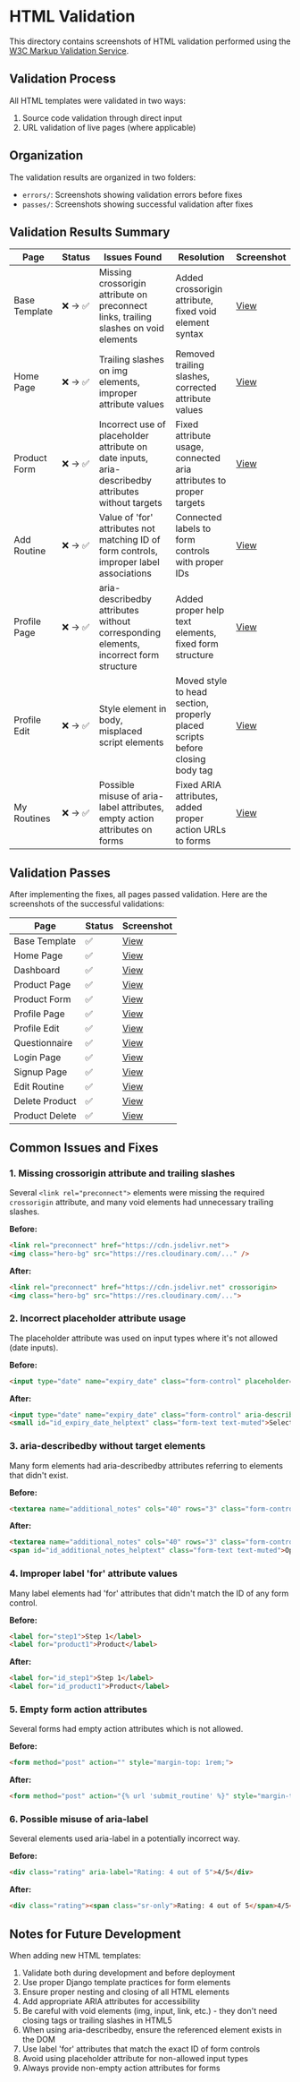 # HTML Validation

This directory contains screenshots of HTML validation performed using the [W3C Markup Validation Service](https://validator.w3.org/).

## Validation Process

All HTML templates were validated in two ways:

1. Source code validation through direct input
2. URL validation of live pages (where applicable)

## Organization

The validation results are organized in two folders:

- `errors/`: Screenshots showing validation errors before fixes
- `passes/`: Screenshots showing successful validation after fixes

## Validation Results Summary

| Page | Status | Issues Found | Resolution | Screenshot |
|------|--------|--------------|------------|------------|
| Base Template | ❌ → ✅ | Missing crossorigin attribute on preconnect links, trailing slashes on void elements | Added crossorigin attribute, fixed void element syntax | [View](errors/base_template_errors.png) |
| Home Page | ❌ → ✅ | Trailing slashes on img elements, improper attribute values | Removed trailing slashes, corrected attribute values | [View](errors/Homepage_Html_validate_error.png) |
| Product Form | ❌ → ✅ | Incorrect use of placeholder attribute on date inputs, aria-describedby attributes without targets | Fixed attribute usage, connected aria attributes to proper targets | [View](errors/Product_form_html_errrors.png) |
| Add Routine | ❌ → ✅ | Value of 'for' attributes not matching ID of form controls, improper label associations | Connected labels to form controls with proper IDs | [View](errors/add_routine_html_errors.png) |
| Profile Page | ❌ → ✅ | aria-describedby attributes without corresponding elements, incorrect form structure | Added proper help text elements, fixed form structure | [View](errors/Html_error_profile_page.png) |
| Profile Edit | ❌ → ✅ | Style element in body, misplaced script elements | Moved style to head section, properly placed scripts before closing body tag | [View](errors/HTML_error_profile_edit_page.png) |
| My Routines | ❌ → ✅ | Possible misuse of aria-label attributes, empty action attributes on forms | Fixed ARIA attributes, added proper action URLs to forms | [View](errors/Dashboard_html_error.png) |

## Validation Passes

After implementing the fixes, all pages passed validation. Here are the screenshots of the successful validations:

| Page | Status | Screenshot |
|------|--------|------------|
| Base Template | ✅ | [View](passes/base_page_HTML_validation.png) |
| Home Page | ✅ | [View](passes/Homepage_html_validation_no_error.png) |
| Dashboard | ✅ | [View](passes/Dashboard_page_html_validation_no_error.png) |
| Product Page | ✅ | [View](passes/Product_page_html_validation_no_error.png) |
| Product Form | ✅ | [View](passes/Product_Form_page_html_validation_no_error.png) |
| Profile Page | ✅ | [View](passes/Profile_page_html_validation_no_error.png) |
| Profile Edit | ✅ | [View](passes/Profile_edit_page_HTML_validation.png) |
| Questionnaire | ✅ | [View](passes/Questionnaire_page_html_validation_no_error.png) |
| Login Page | ✅ | [View](passes/lognin_page_html_validation_no_error.png) |
| Signup Page | ✅ | [View](passes/signup_page_html_validation_no_error.png) |
| Edit Routine | ✅ | [View](passes/Edit_Routine_page_html_validation_no_error.png) |
| Delete Product | ✅ | [View](passes/Delete_product_page_html_validation_no_error.png) |
| Product Delete | ✅ | [View](passes/product_delete_page_html_validation_no_error.png) |

## Common Issues and Fixes

### 1. Missing crossorigin attribute and trailing slashes

Several `<link rel="preconnect">` elements were missing the required `crossorigin` attribute, and many void elements had unnecessary trailing slashes.

**Before:**

```html
<link rel="preconnect" href="https://cdn.jsdelivr.net">
<img class="hero-bg" src="https://res.cloudinary.com/..." />
```

**After:**

```html
<link rel="preconnect" href="https://cdn.jsdelivr.net" crossorigin>
<img class="hero-bg" src="https://res.cloudinary.com/...">
```

### 2. Incorrect placeholder attribute usage

The placeholder attribute was used on input types where it's not allowed (date inputs).

**Before:**

```html
<input type="date" name="expiry_date" class="form-control" placeholder="Select expiry date" aria-describedby="id_expiry_date_helptext" id="id_expiry_date">
```

**After:**

```html
<input type="date" name="expiry_date" class="form-control" aria-describedby="id_expiry_date_helptext" id="id_expiry_date">
<small id="id_expiry_date_helptext" class="form-text text-muted">Select expiry date</small>
```

### 3. aria-describedby without target elements

Many form elements had aria-describedby attributes referring to elements that didn't exist.

**Before:**

```html
<textarea name="additional_notes" cols="40" rows="3" class="form-control" placeholder="Tell us about care concerns or goals..." aria-describedby="id_additional_notes_helptext" id="id_additional_notes"></textarea>
```

**After:**

```html
<textarea name="additional_notes" cols="40" rows="3" class="form-control" placeholder="Tell us about care concerns or goals..." id="id_additional_notes"></textarea>
<span id="id_additional_notes_helptext" class="form-text text-muted">Optional additional notes about your skincare concerns</span>
```

### 4. Improper label 'for' attribute values

Many label elements had 'for' attributes that didn't match the ID of any form control.

**Before:**

```html
<label for="step1">Step 1</label>
<label for="product1">Product</label>
```

**After:**

```html
<label for="id_step1">Step 1</label>
<label for="id_product1">Product</label>
```

### 5. Empty form action attributes

Several forms had empty action attributes which is not allowed.

**Before:**

```html
<form method="post" action="" style="margin-top: 1rem;">
```

**After:**

```html
<form method="post" action="{% url 'submit_routine' %}" style="margin-top: 1rem;">
```

### 6. Possible misuse of aria-label

Several elements used aria-label in a potentially incorrect way.

**Before:**

```html
<div class="rating" aria-label="Rating: 4 out of 5">4/5</div>
```

**After:**

```html
<div class="rating"><span class="sr-only">Rating: 4 out of 5</span>4/5</div>
```

## Notes for Future Development

When adding new HTML templates:

1. Validate both during development and before deployment
2. Use proper Django template practices for form elements
3. Ensure proper nesting and closing of all HTML elements
4. Add appropriate ARIA attributes for accessibility
5. Be careful with void elements (img, input, link, etc.) - they don't need closing tags or trailing slashes in HTML5
6. When using aria-describedby, ensure the referenced element exists in the DOM
7. Use label 'for' attributes that match the exact ID of form controls
8. Avoid using placeholder attribute for non-allowed input types
9. Always provide non-empty action attributes for forms
